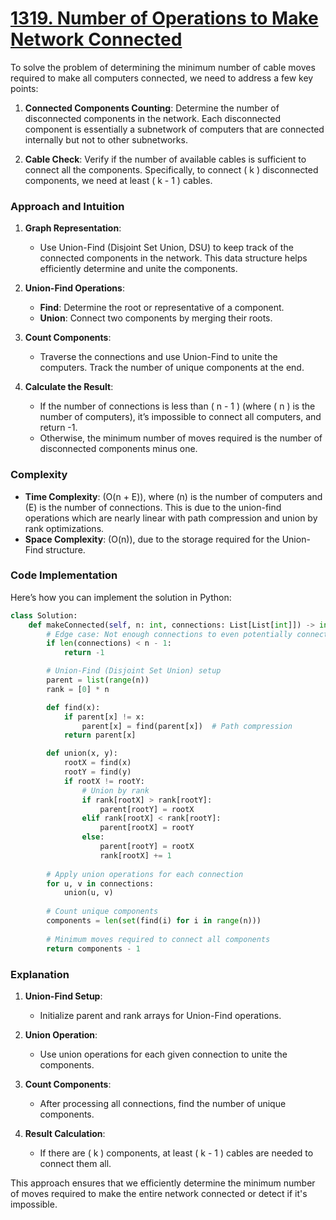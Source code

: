 # [1319. Number of Operations to Make Network Connected](https://leetcode.com/problems/number-of-operations-to-make-network-connected/description/)

To solve the problem of determining the minimum number of cable moves required to make all computers connected, we need to address a few key points:

1. **Connected Components Counting**: Determine the number of disconnected components in the network. Each disconnected component is essentially a subnetwork of computers that are connected internally but not to other subnetworks.

2. **Cable Check**: Verify if the number of available cables is sufficient to connect all the components. Specifically, to connect \( k \) disconnected components, we need at least \( k - 1 \) cables.

### Approach and Intuition

1. **Graph Representation**:
   - Use Union-Find (Disjoint Set Union, DSU) to keep track of the connected components in the network. This data structure helps efficiently determine and unite the components.

2. **Union-Find Operations**:
   - **Find**: Determine the root or representative of a component.
   - **Union**: Connect two components by merging their roots.

3. **Count Components**:
   - Traverse the connections and use Union-Find to unite the computers. Track the number of unique components at the end.

4. **Calculate the Result**:
   - If the number of connections is less than \( n - 1 \) (where \( n \) is the number of computers), it’s impossible to connect all computers, and return -1.
   - Otherwise, the minimum number of moves required is the number of disconnected components minus one.

### Complexity
- **Time Complexity**: \(O(n + E)\), where \(n\) is the number of computers and \(E\) is the number of connections. This is due to the union-find operations which are nearly linear with path compression and union by rank optimizations.
- **Space Complexity**: \(O(n)\), due to the storage required for the Union-Find structure.

### Code Implementation

Here’s how you can implement the solution in Python:

```python
class Solution:
    def makeConnected(self, n: int, connections: List[List[int]]) -> int:
        # Edge case: Not enough connections to even potentially connect all computers
        if len(connections) < n - 1:
            return -1

        # Union-Find (Disjoint Set Union) setup
        parent = list(range(n))
        rank = [0] * n

        def find(x):
            if parent[x] != x:
                parent[x] = find(parent[x])  # Path compression
            return parent[x]

        def union(x, y):
            rootX = find(x)
            rootY = find(y)
            if rootX != rootY:
                # Union by rank
                if rank[rootX] > rank[rootY]:
                    parent[rootY] = rootX
                elif rank[rootX] < rank[rootY]:
                    parent[rootX] = rootY
                else:
                    parent[rootY] = rootX
                    rank[rootX] += 1
        
        # Apply union operations for each connection
        for u, v in connections:
            union(u, v)
        
        # Count unique components
        components = len(set(find(i) for i in range(n)))
        
        # Minimum moves required to connect all components
        return components - 1
```

### Explanation

1. **Union-Find Setup**:
   - Initialize parent and rank arrays for Union-Find operations.

2. **Union Operation**:
   - Use union operations for each given connection to unite the components.

3. **Count Components**:
   - After processing all connections, find the number of unique components.

4. **Result Calculation**:
   - If there are \( k \) components, at least \( k - 1 \) cables are needed to connect them all. 

This approach ensures that we efficiently determine the minimum number of moves required to make the entire network connected or detect if it's impossible.

